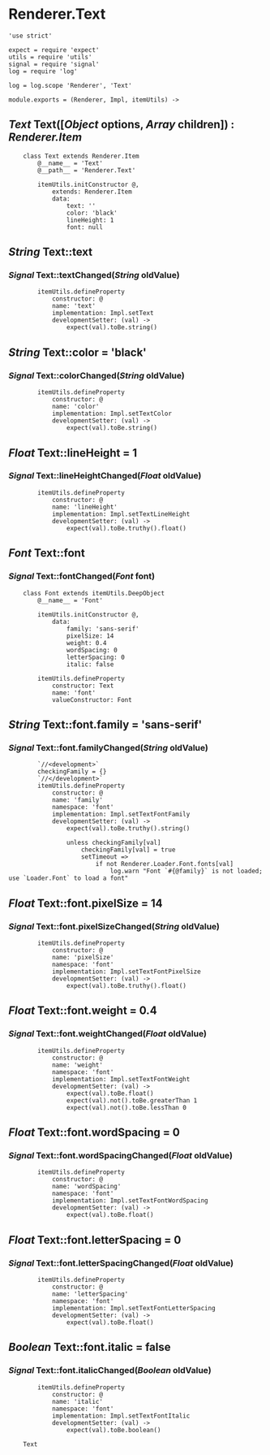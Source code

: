 Renderer.Text
=============

	'use strict'

	expect = require 'expect'
	utils = require 'utils'
	signal = require 'signal'
	log = require 'log'

	log = log.scope 'Renderer', 'Text'

	module.exports = (Renderer, Impl, itemUtils) ->

*Text* Text([*Object* options, *Array* children]) : *Renderer.Item*
-------------------------------------------------------------------

		class Text extends Renderer.Item
			@__name__ = 'Text'
			@__path__ = 'Renderer.Text'

			itemUtils.initConstructor @,
				extends: Renderer.Item
				data:
					text: ''
					color: 'black'
					lineHeight: 1
					font: null

*String* Text::text
-------------------

### *Signal* Text::textChanged(*String* oldValue)

			itemUtils.defineProperty
				constructor: @
				name: 'text'
				implementation: Impl.setText
				developmentSetter: (val) ->
					expect(val).toBe.string()

*String* Text::color = 'black'
------------------------------

### *Signal* Text::colorChanged(*String* oldValue)

			itemUtils.defineProperty
				constructor: @
				name: 'color'
				implementation: Impl.setTextColor
				developmentSetter: (val) ->
					expect(val).toBe.string()

*Float* Text::lineHeight = 1
----------------------------

### *Signal* Text::lineHeightChanged(*Float* oldValue)

			itemUtils.defineProperty
				constructor: @
				name: 'lineHeight'
				implementation: Impl.setTextLineHeight
				developmentSetter: (val) ->
					expect(val).toBe.truthy().float()

*Font* Text::font
-----------------

### *Signal* Text::fontChanged(*Font* font)

		class Font extends itemUtils.DeepObject
			@__name__ = 'Font'

			itemUtils.initConstructor @,
				data:
					family: 'sans-serif'
					pixelSize: 14
					weight: 0.4
					wordSpacing: 0
					letterSpacing: 0
					italic: false

			itemUtils.defineProperty
				constructor: Text
				name: 'font'
				valueConstructor: Font

*String* Text::font.family = 'sans-serif'
-----------------------------------------

### *Signal* Text::font.familyChanged(*String* oldValue)

			`//<development>`
			checkingFamily = {}
			`//</development>`
			itemUtils.defineProperty
				constructor: @
				name: 'family'
				namespace: 'font'
				implementation: Impl.setTextFontFamily
				developmentSetter: (val) ->
					expect(val).toBe.truthy().string()

					unless checkingFamily[val]
						checkingFamily[val] = true
						setTimeout =>
							if not Renderer.Loader.Font.fonts[val]
								log.warn "Font `#{@family}` is not loaded; use `Loader.Font` to load a font"

*Float* Text::font.pixelSize = 14
---------------------------------

### *Signal* Text::font.pixelSizeChanged(*String* oldValue)

			itemUtils.defineProperty
				constructor: @
				name: 'pixelSize'
				namespace: 'font'
				implementation: Impl.setTextFontPixelSize
				developmentSetter: (val) ->
					expect(val).toBe.truthy().float()

*Float* Text::font.weight = 0.4
-------------------------------

### *Signal* Text::font.weightChanged(*Float* oldValue)

			itemUtils.defineProperty
				constructor: @
				name: 'weight'
				namespace: 'font'
				implementation: Impl.setTextFontWeight
				developmentSetter: (val) ->
					expect(val).toBe.float()
					expect(val).not().toBe.greaterThan 1
					expect(val).not().toBe.lessThan 0

*Float* Text::font.wordSpacing = 0
----------------------------------

### *Signal* Text::font.wordSpacingChanged(*Float* oldValue)

			itemUtils.defineProperty
				constructor: @
				name: 'wordSpacing'
				namespace: 'font'
				implementation: Impl.setTextFontWordSpacing
				developmentSetter: (val) ->
					expect(val).toBe.float()

*Float* Text::font.letterSpacing = 0
------------------------------------

### *Signal* Text::font.letterSpacingChanged(*Float* oldValue)

			itemUtils.defineProperty
				constructor: @
				name: 'letterSpacing'
				namespace: 'font'
				implementation: Impl.setTextFontLetterSpacing
				developmentSetter: (val) ->
					expect(val).toBe.float()

*Boolean* Text::font.italic = false
-----------------------------------

### *Signal* Text::font.italicChanged(*Boolean* oldValue)

			itemUtils.defineProperty
				constructor: @
				name: 'italic'
				namespace: 'font'
				implementation: Impl.setTextFontItalic
				developmentSetter: (val) ->
					expect(val).toBe.boolean()

		Text

